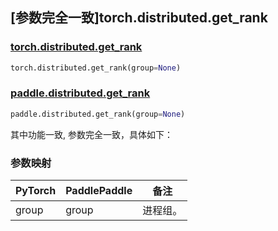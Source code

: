 ## [参数完全一致]torch.distributed.get_rank

### [torch.distributed.get_rank](https://pytorch.org/docs/stable/distributed.html#torch.distributed.get_rank)

```python
torch.distributed.get_rank(group=None)
```

### [paddle.distributed.get_rank](https://www.paddlepaddle.org.cn/documentation/docs/zh/develop/api/paddle/distributed/get_rank_cn.html)

```python
paddle.distributed.get_rank(group=None)
```

其中功能一致, 参数完全一致，具体如下：

### 参数映射

| PyTorch | PaddlePaddle | 备注     |
| ------- | ------------ | -------- |
| group   | group        | 进程组。 |
